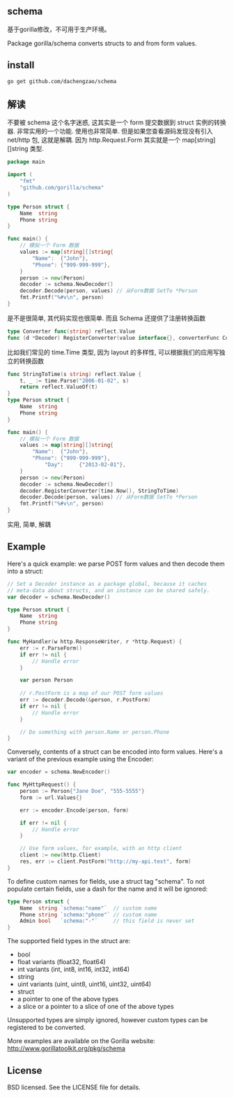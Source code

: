 ## schema
基于gorilla修改，不可用于生产环境。

Package gorilla/schema converts structs to and from form values.

## install

	go get github.com/dachengzao/schema
	
## 解读

不要被 schema 这个名字迷惑, 这其实是一个 form 提交数据到 struct 实例的转换器. 非常实用的一个功能. 使用也非常简单. 但是如果您查看源码发现没有引入 net/http 包, 这就是解耦. 因为 http.Request.Form 其实就是一个 map[string][]string 类型.

```go
package main

import (
    "fmt"
    "github.com/gorilla/schema"
)

type Person struct {
    Name  string
    Phone string
}

func main() {
    // 模拟一个 Form 数据
    values := map[string][]string{
        "Name":  {"John"},
        "Phone": {"999-999-999"},
    }
    person := new(Person)
    decoder := schema.NewDecoder()
    decoder.Decode(person, values) // 从Form数据 SetTo *Person
    fmt.Printf("%#v\n", person)
}
```

是不是很简单, 其代码实现也很简单. 而且 Schema 还提供了注册转换函数

```go
type Converter func(string) reflect.Value
func (d *Decoder) RegisterConverter(value interface{}, converterFunc Converter)
```

比如我们常见的 time.Time 类型, 因为 layout 的多样性, 可以根据我们的应用写独立的转换函数

```go
func StringToTime(s string) reflect.Value {
    t, _ := time.Parse("2006-01-02", s)
    return reflect.ValueOf(t)
}
type Person struct {
    Name  string
    Phone string
}

func main() {
    // 模拟一个 Form 数据
    values := map[string][]string{
        "Name":  {"John"},
        "Phone": {"999-999-999"},
            "Day":     {"2013-02-01"},
    }
    person := new(Person)
    decoder := schema.NewDecoder()
    decoder.RegisterConverter(time.Now(), StringToTime)
    decoder.Decode(person, values) // 从Form数据 SetTo *Person
    fmt.Printf("%#v\n", person)
}
```

实用, 简单, 解耦

## Example

Here's a quick example: we parse POST form values and then decode them into a struct:

```go
// Set a Decoder instance as a package global, because it caches 
// meta-data about structs, and an instance can be shared safely.
var decoder = schema.NewDecoder()

type Person struct {
    Name  string
    Phone string
}

func MyHandler(w http.ResponseWriter, r *http.Request) {
    err := r.ParseForm()
    if err != nil {
        // Handle error
    }

    var person Person
    
    // r.PostForm is a map of our POST form values
    err := decoder.Decode(&person, r.PostForm)
    if err != nil {
        // Handle error
    }

    // Do something with person.Name or person.Phone
}
```

Conversely, contents of a struct can be encoded into form values. Here's a variant of the previous example using the Encoder:

```go
var encoder = schema.NewEncoder()

func MyHttpRequest() {
    person := Person{"Jane Doe", "555-5555"}
    form := url.Values{}

    err := encoder.Encode(person, form)

    if err != nil {
        // Handle error
    }

    // Use form values, for example, with an http client
    client := new(http.Client)
    res, err := client.PostForm("http://my-api.test", form)
}

```

To define custom names for fields, use a struct tag "schema". To not populate certain fields, use a dash for the name and it will be ignored:

```go
type Person struct {
    Name  string `schema:"name"`  // custom name
    Phone string `schema:"phone"` // custom name
    Admin bool   `schema:"-"`     // this field is never set
}
```

The supported field types in the struct are:

* bool
* float variants (float32, float64)
* int variants (int, int8, int16, int32, int64)
* string
* uint variants (uint, uint8, uint16, uint32, uint64)
* struct
* a pointer to one of the above types
* a slice or a pointer to a slice of one of the above types

Unsupported types are simply ignored, however custom types can be registered to be converted.

More examples are available on the Gorilla website: http://www.gorillatoolkit.org/pkg/schema

## License 

BSD licensed. See the LICENSE file for details.
